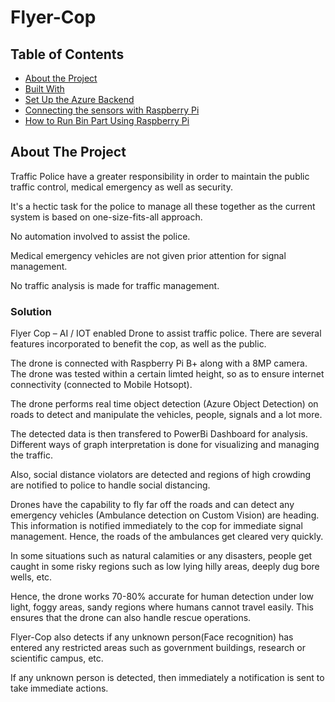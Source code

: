 # Flyer-Cop 

<!-- TABLE OF CONTENTS -->
## Table of Contents
* [About the Project](#about-the-project)
* [Built With](#built-with)
* [Set Up the Azure Backend](#set-up-the-azure-backend)
* [Connecting the sensors with Raspberry Pi](#connecting-the-sensors-with-raspberry-Pi)
* [How to Run Bin Part Using Raspberry Pi](#how-to-run-bin-part-using-raspberry-pi)

<!-- ABOUT THE PROJECT -->
## About The Project
Traffic Police have a greater responsibility in order to maintain the public traffic control, medical emergency as well as security. 

It's a hectic task for the police to manage all these together as the current system is based on one-size-fits-all approach.

No automation involved to assist the police.

Medical emergency vehicles are not given prior attention for signal management. 

No traffic analysis is made for traffic management.

### Solution
Flyer Cop – AI / IOT enabled Drone to assist traffic police. There are several features incorporated to benefit the cop, as well as the public.

The drone is connected with Raspberry Pi B+ along with a 8MP camera. The drone was tested within a certain limted height, so as to ensure internet connectivity (connected to Mobile Hotsopt).

The drone performs real time object detection (Azure Object Detection) on roads to detect and manipulate the vehicles, people, signals and a lot more.

The detected data is then transfered to PowerBi Dashboard for analysis. Different ways of graph interpretation is done for visualizing and managing the traffic.

Also, social distance violators are detected and regions of high crowding are notified to police to handle social distancing.

Drones  have the capability to fly far off the roads and can detect any emergency vehicles (Ambulance detection on Custom Vision) are heading. This information is notified immediately to the cop for immediate signal management. Hence, the roads of the ambulances get cleared very quickly. 

In some situations such as natural calamities or any disasters, people get caught in some risky regions such as low lying hilly areas, deeply dug bore wells, etc. 

Hence, the drone works 70-80% accurate for human detection under low light, foggy areas, sandy regions where humans cannot travel easily. This ensures that the drone can also handle rescue operations.

Flyer-Cop also detects if any unknown person(Face recognition) has entered any restricted areas such as government buildings, research or scientific campus, etc.

If any unknown person is detected, then immediately a notification is sent to take immediate actions. 
